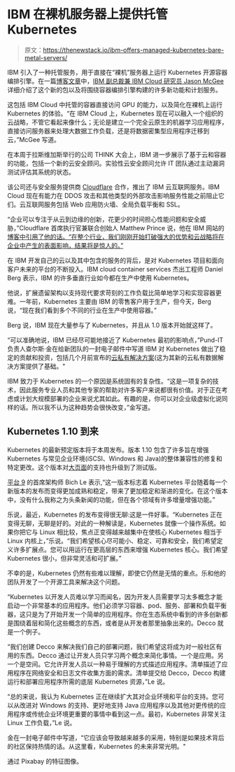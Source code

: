 # IBM 在裸机服务器上提供托管 Kubernetes

> 原文：<https://thenewstack.io/ibm-offers-managed-kubernetes-bare-metal-servers/>

IBM 引入了一种托管服务，用于直接在“裸机”服务器上运行 Kubernetes 开源容器编排引擎。在一篇[博客文章](https://www.ibm.com/blogs/cloud-computing/2018/03/managed-kubernetes-bare-metal/)中，[IBM 副总裁兼 IBM Cloud 研究员 Jason McGee](https://www.ibm.com/blogs/cloud-computing/author/jrmcgee/) 详细介绍了这个新的包以及将围绕容器编排引擎构建的许多新功能和计划服务。

这包括 IBM Cloud 中托管的容器直接访问 GPU 的能力，以及简化在裸机上运行 Kubernetes 的体验。“在 IBM Cloud 上，Kubernetes 现在可以融入一个组织的云战略，不管它看起来像什么；无论是建立一个完全云原生的机器学习应用程序，直接访问服务器来处理大数据工作负载，还是将数据密集型应用程序迁移到云，”McGee 写道。

在本周于拉斯维加斯举行的公司 THINK 大会上，IBM 进一步展示了基于云和容器的功能，包括一个新的云安全顾问。实验性云安全顾问允许 IT 团队通过主动漏洞测试评估其系统的状态。

该公司还与安全服务提供商 [Cloudflare](https://www.cloudflare.com/) 合作，推出了 IBM 云互联网服务。IBM Cloud 现在有能力在 DDOS 攻击和其他类型的外部攻击影响服务性能之前阻止它们。云互联网服务包括 Web 应用防火墙、全局负载平衡和 SSL。

“企业可以专注于从云到边缘的创新，花更少的时间担心性能问题和安全威胁，”Cloudflare 首席执行官兼联合创始人 Matthew Prince 说，他在 IBM 网站的[博客中引用了他的话。“在整个行业，我们刚刚开始打破强大的优势和云战略将在企业中产生的表面影响，结果将是惊人的。”](https://www.ibm.com/blogs/cloud-computing/2018/03/security-performance-ibm-cloudflare/)

在 IBM 开发自己的云以及其中包含的服务的背后，是对 Kubernetes 项目和面向客户未来的平台的不断投入。IBM cloud container services 杰出工程师 Daniel Berg 表示，IBM 的许多垂直行业如今都在生产中使用 Kubernetes。

他说，扩展遗留架构以支持现代要求苛刻的工作负载比简单地学习和实现容器更难。一年前，Kubernetes 主要由 IBM 的零售客户用于生产，但今天，Berg 说，“现在我们看到多个不同的行业在生产中使用容器。”

Berg 说，IBM 现在大量参与了 Kubernetes，并且从 1.0 版本开始就这样了。

“可以准确地说，IBM 已经尽可能地接近了 Kubernetes 最初的影响点，”Pund-IT 负责人查尔斯·金在给新团队的一封电子邮件中写道 IBM 对 Kubernetes 做出了稳定的贡献和投资，包括几个月前宣布的[云私有解决方案](https://www.ibm.com/cloud/private)(这为其新的云私有数据解决方案提供了基础。"

IBM 致力于 Kubernetes 的一个原因是系统固有的复杂性。“这是一项复杂的技术，因此服务专业人员和其他专家的帮助对许多客户来说都很有价值。对于正在考虑或计划大规模部署的企业来说尤其如此。有趣的是，你可以对企业级虚拟化说同样的话。所以我不认为这种趋势会很快改变，”金写道。

## Kubernetes 1.10 到来

Kubernetes 的最新预定版本将于本周发布。版本 1.10 包含了许多旨在增强 Kubernetes 与常见企业环境(iSCSI、Windows 和 Java)的整体兼容性的修复和特定更改。这个版本对[大页面](https://kubernetes.io/docs/tasks/manage-hugepages/scheduling-hugepages/)的支持也升级到了测试版。

[平台 9](https://platform9.com/) 的首席架构师 Bich Le 表示,“这一版本标志着 Kubernetes 平台随着每一个新版本的发布而变得更加成熟和稳定，带来了更加稳定和渐进的变化。在这个版本中，没有什么我称之为头条新闻的功能，但在各个领域有许多增量增强功能。”

乐说，最近，Kubernetes 的发布变得很无聊:这是一件好事。“Kubernetes 正在变得无聊，无聊是好的。对此的一种解读是，Kubernetes 就像一个操作系统。如果你把它与 Linux 相比较，焦点正变得越来越集中在使核心 Kubernetes 相当于 Linux 内核上，”乐说。“我们希望核心尽可能小、稳定、可靠和安全，我们希望定义许多扩展点。您可以用运行在更高层的东西来增强 Kubernetes 核心。我们希望 Kubernetes 很小，但非常灵活和可扩展。”

不幸的是，Kubernetes 仍然有些难以理解，即使它仍然是无情的重点。乐和他的团队开发了一个开源工具来解决这个问题。

“Kubernetes 以开发人员难以学习而闻名，因为开发人员需要学习太多概念才能启动一个非常基本的应用程序。他们必须学习容器、pod、服务、部署和负载平衡器，这只是为了开始开发一个简单的应用程序。你在生态系统中看到的许多创新都是围绕着层和简化这些概念的东西，或者是从开发者那里抽象出来的。Decco 就是一个例子。

“我们创建 Decco 来解决我们自己的部署问题，我们希望这将成为对一般社区有用的东西。Decco 通过让开发人员只学习两个概念来简化事情。一个是应用。另一个是空间。它允许开发人员以一种易于理解的方式描述应用程序。清单描述了应用程序在网络安全和日志文件收集方面的需求。清单提交给 Decco，Decco 构建运行和部署应用程序所需的底层 Kubernetes 资源，”Le 说。

“总的来说，我认为 Kubernetes 正在继续扩大其对企业环境和平台的支持。您可以从改进对 Windows 的支持、更好地支持 Java 应用程序以及其他对更传统的应用程序或传统企业环境更重要的事情中看到这一点。最初，Kubernetes 非常关注 Linux 工作负载，”Le 说。

金在一封电子邮件中写道，“它应该会导致越来越多的采用，特别是如果技术背后的社区保持热情的话。从这里看，Kubernetes 的未来非常光明。"

通过 Pixabay 的特征图像。

<svg xmlns:xlink="http://www.w3.org/1999/xlink" viewBox="0 0 68 31" version="1.1"><title>Group</title> <desc>Created with Sketch.</desc></svg>